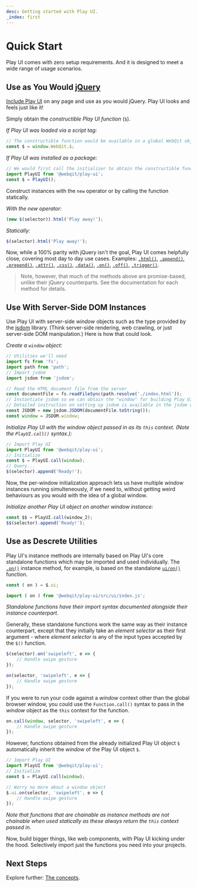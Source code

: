 ```yaml
---
desc: Getting started with Play UI.
_index: first
---
```

# Quick Start

Play UI comes with zero setup requirements. And it is designed to meet a wide range of usage scenarios.

## Use as You Would [jQuery](https://jquery.com)

[Include Play UI](../download) on any page and use as you would jQuery. Play UI looks and feels just like it!

Simply obtain the *constructible Play UI function* (`$`).

*If Play UI was loaded via a script tag:*

```js
// The constructible function would be available in a global WebQit object
const $ = window.WebQit.$;
```

*If Play UI was installed as a package:*

```js
// We would first call the initializer to obtain the constructible function
import PlayUI from '@webqit/play-ui';
const $ = PlayUI();
```

Construct instances with the `new` operator or by calling the function statically.

*With the new operator:*

```js
(new $(selector)).html('Play away!');
```

*Statically:*

```js
$(selector).html('Play away!');
```

Now, while a 100% parity with jQuery isn't the goal, Play UI comes helpfully close, covering most day to day use cases. Examples: [`.html()`](../api/dom/html), [`.append()`](../api/dom/append), [`.prepend()`](../api/dom/prepend), [`.attr()`](../api/dom/attr), [`.css()`](../api/css/css), [`.data()`](../api/app/data), [`.on()`](../api/ui/on), [`.off()`](../api/ui/off), [`.trigger()`](../api/ui/trigger).

> Note, however, that much of the methods above are promise-based, unlike their jQuery counterparts. See the documentation for each method for details.

## Use With Server-Side DOM Instances

Use Play UI with server-side *window* objects such as the type provided by the [jsdom](https://github.com/jsdom/jsdom) library. (Think server-side rendering, web crawling, or just server-side DOM manipulation.) Here is how that could look.

*Create a `window` object:*

```js
// Utilities we'll need
import fs from 'fs';
import path from 'path';
// Import jsdom
import jsdom from 'jsdom';

// Read the HTML document file from the server
const documentFile = fs.readFileSync(path.resolve('./index.html'));
// Instantiate jsdom so we can obtain the "window" for building Play UI
// Detailed instruction on setting up jsdom is available in the jsdom docs
const JSDOM = new jsdom.JSDOM(documentFile.toString());
const window = JSDOM.window;
```

*Initialize Play UI with the window object passed in as its `this` context. (Note the `PlayUI.call()` syntax.):*

```js
// Import Play UI
import PlayUI from '@webqit/play-ui';
// Initialize
const $ = PlayUI.call(window);
// Query...
$(selector).append('Ready!');
```

Now, the per-window initialization approach lets us have multiple *window* instances running simulteneously, if we need to, without getting weird behaviours as you would with the idea of a global window.

*Initialize another Play UI object on another window instance:*

```js
const $$ = PlayUI.call(window_2);
$$(selector).append('Ready!');
```

## Use as Descrete Utilities

Play UI's instance methods are internally based on Play UI's core standalone functions which may be imported and used individually. The [`.on()`](../api/ui/on) instance method, for example, is based on the standalone [`ui/on()`](../api/ui/on#static-usage) function.

```js
const ( on ) = $.ui;
```
```js
import ( on ) from '@webqit/play-ui/src/ui/index.js';
```

*Standalone functions have their import syntax documented alongside their instance counterpart.*

Generally, these standalone functions work the same way as their instance counterpart, except that they initially take an *element selector* as their first argument - where *element selector* is any of the input types accepted by the `$()` function.


```js
$(selector).on('swipeleft', e => {
    // Handle swipe gesture
});
```
```js
on(selector, 'swipeleft', e => {
    // Handle swipe gesture
});
```

If you were to run your code against a *window* context other than the global browser window, you could use the `Function.call()` syntax to pass in the *window* object as the `this` context for the function.

```js
on.call(window, selector, 'swipeleft', e => {
    // Handle swipe gesture
});
```

However, functions obtained from the already initialized Play UI object `$` automatically inherit the *window* of the Play UI object `$`.

```js
// Import Play UI
import PlayUI from '@webqit/play-ui';
// Initialize
const $ = PlayUI.call(window);

// Worry no more about a window object
$.ui.on(selector, 'swipeleft', e => {
    // Handle swipe gesture
});
```

*Note that functions that are chainable as instance methods are not chainable when used statically as these always return the `this` context passed in.*

Now, build bigger things, like web components, with Play UI kicking under the hood. Selectively import just the functions you need into your projects.

## Next Steps

Explore further: [The concepts](../concepts).

